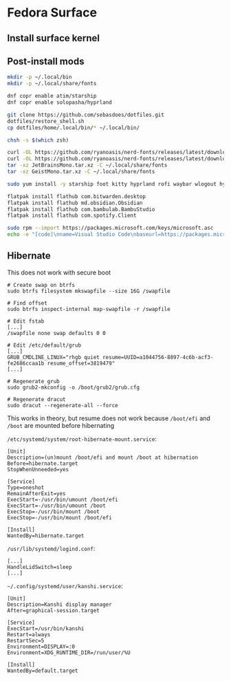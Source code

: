 # Fedora Surface 

## Install surface kernel

## Post-install mods
```bash 
mkdir -p ~/.local/bin
mkdir -p ~/.local/share/fonts

dnf copr enable atim/starship 
dnf copr enable solopasha/hyprland 

git clone https://github.com/sebasdoes/dotfiles.git
dotfiles/restore_shell.sh 
cp dotfiles/home/.local/bin/* ~/.local/bin/

chsh -s $(which zsh)

curl -OL https://github.com/ryanoasis/nerd-fonts/releases/latest/download/JetBrainsMono.tar.xz
curl -OL https://github.com/ryanoasis/nerd-fonts/releases/latest/download/GeistMono.tar.xz
tar -xz JetBrainsMono.tar.xz -C ~/.local/share/fonts
tar -xz GeistMono.tar.xz -C ~/.local/share/fonts

sudo yum install -y starship foot kitty hyprland rofi waybar wlogout hyprlock hypridle pypr grimblast swaync pavucontrol pamixer kanshi

flatpak install flathub com.bitwarden.desktop
flatpak install flathub md.obsidian.Obsidian
flatpak install flathub com.bambulab.BambuStudio
flatpak install flathub com.spotify.Client

sudo rpm --import https://packages.microsoft.com/keys/microsoft.asc
echo -e "[code]\nname=Visual Studio Code\nbaseurl=https://packages.microsoft.com/yumrepos/vscode\nenabled=1\nautorefresh=1\ntype=rpm-md\ngpgcheck=1\ngpgkey=https://packages.microsoft.com/keys/microsoft.asc" | sudo tee /etc/yum.repos.d/vscode.repo > /dev/null

```

## Hibernate

This does not work with secure boot

```shell
# Create swap on btrfs
sudo btrfs filesystem mkswapfile --size 16G /swapfile

# Find offset
sudo btrfs inspect-internal map-swapfile -r /swapfile

# Edit fstab
[...]
/swapfile none swap defaults 0 0

# Edit /etc/default/grub
[...]
GRUB_CMDLINE_LINUX="rhgb quiet resume=UUID=a1044756-8897-4c6b-acf3-fe2686ccaa1b resume_offset=3819479"
[...]

# Regenerate grub
sudo grub2-mkconfig -o /boot/grub2/grub.cfg

# Regenerate dracut
sudo dracut --regenerate-all --force
```

This works in theory, but resume does not work because `/boot/efi` and `/boot` are mounted before hibernating

`/etc/systemd/system/root-hibernate-mount.service`:
```
[Unit]
Description=(un)mount /boot/efi and mount /boot at hibernation
Before=hibernate.target
StopWhenUnneeded=yes

[Service]
Type=oneshot
RemainAfterExit=yes
ExecStart=-/usr/bin/umount /boot/efi
ExecStart=-/usr/bin/umount /boot
ExecStop=-/usr/bin/mount /boot
ExecStop=-/usr/bin/mount /boot/efi

[Install]
WantedBy=hibernate.target
```

`/usr/lib/systemd/logind.conf`:
```
[...]
HandleLidSwitch=sleep
[...]
```


`~/.config/systemd/user/kanshi.service`:
```
[Unit]
Description=Kanshi display manager
After=graphical-session.target

[Service]
ExecStart=/usr/bin/kanshi
Restart=always
RestartSec=5
Environment=DISPLAY=:0
Environment=XDG_RUNTIME_DIR=/run/user/%U

[Install]
WantedBy=default.target
```
